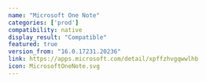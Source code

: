 ```yaml
---
name: "Microsoft One Note"
categories: ['prod']
compatibility: native
display_result: "Compatible"
featured: true
version_from: "16.0.17231.20236"
link: https://apps.microsoft.com/detail/xpffzhvgqwwlhb
icon: MicrosoftOneNote.svg
---
```

